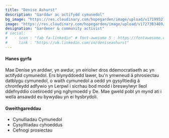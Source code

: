 ```yaml
---
title: "Denise Ashurst"
description: "Garddwr ac actifydd cymunedol"
bg_image: "https://res.cloudinary.com/hopegarden/image/upload/v1719952740/title-poppy.webp"
image: "https://res.cloudinary.com/hopegarden/image/upload/v1727383489/denise-ashurst.webp"
designation: "Gardener & community activist"
# social:
#   - icon : "fab fa-linkedin" # font-awesome 5 : https://fontawesome.com/v5/search
#     link : "https://uk.linkedin.com/in/deniseashurst"
---
```


#### Hanes gyrfa
Mae Denise yn arddwr, yn awdur, yn eiriolwr dros ddemocratiaeth ac yn actifydd cymunedol. Ers blynyddoedd lawer, bu'n ymwneud â phrosiectau datblygu cymunedol, o waith cymunedol a oedd yn gysylltiedig â chronfeydd adfywio yn Lerpwl i sicrhau bod modd i breswylwyr lleol ddefnyddio coetiroedd yng nghymoedd y De. Mae gweld pobl yn mynd ati i wella ansawdd eu bywydau yn ei hysbrydoli.

#### Gweithgareddau
- Cynulliadau Cymunedol
- Cysylltiadau cyhoeddus
- Cefnogi prosiectau







